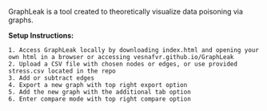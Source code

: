 GraphLeak is a tool created to theoretically visualize data poisoning via graphs. 

**Setup Instructions:**

	1. Access GraphLeak locally by downloading index.html and opening your own html in a browser or accessing vesnafvr.github.io/GraphLeak
	2. Upload a CSV file with chosen nodes or edges, or use provided stress.csv located in the repo
	3. Add or subtract edges
	4. Export a new graph with top right export option
 	5. Add the new graph with the additional tab option
	6. Enter compare mode with top right compare option
  
